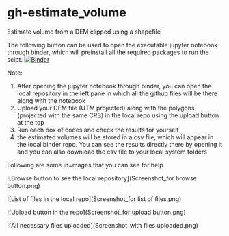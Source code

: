 # gh-estimate_volume
Estimate volume from a DEM clipped using a shapefile

The following button can be used to open the executable jupyter notebook through binder, which will preinstall all the required packages to run the scipt.
[![Binder](https://mybinder.org/badge_logo.svg)](https://mybinder.org/v2/gh/ramendra1990/gh-estimate_volume/main?labpath=estimate_vol_under_shapefile.ipynb)

Note:
1. After opening the jupyter notebook through binder, you can open the local repository in the left pane in which all the github files will be there along with the notebook
2. Upload your DEM file (UTM projected) along with the polygons (projected with the same CRS) in the local repo using the upload button at the top
3. Run each box of codes and check the results for yourself
4. the estimated volumes will be stored in a csv file, which will appear in the local binder repo. You can see the results directly there by opening it and you can also download the csv file to your local system folders

Following are some in=mages that you can see for help
 
![Browse button to see the local repository](Screenshot_for browse button.png)

![List of files in the local repo](Screenshot_for list of files.png)

![Upload button in the repo](Screenshot_for upload button.png)

![All necessary files uploaded](Screenshot_with files uploaded.png)
